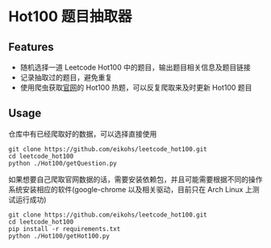 # Hot100 题目抽取器

## Features

- 随机选择一道 Leetcode Hot100 中的题目，输出题目相关信息及题目链接
- 记录抽取过的题目，避免重复
- 使用爬虫获取[官网](https://leetcode.cn/problem-list/2cktkvj/)的 Hot100 热题，可以反复爬取来及时更新 Hot100 题目

## Usage

仓库中有已经爬取好的数据，可以选择直接使用

```shell
git clone https://github.com/eikohs/leetcode_hot100.git
cd leetcode_hot100
python ./Hot100/getQuestion.py
```

如果想要自己爬取官网数据的话，需要安装依赖包，并且可能需要根据不同的操作系统安装相应的软件(google-chrome 以及相关驱动，目前只在 Arch Linux 上测试运行成功)

```shell
git clone https://github.com/eikohs/leetcode_hot100.git
cd leetcode_hot100
pip install -r requirements.txt
python ./Hot100/getHot100.py
```